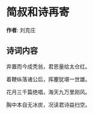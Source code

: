 # 简叔和诗再寄

**作者**: 刘克庄

## 诗词内容

弃置而今成秃翁，君恩量给太仓红。

着鞭纵落诸公后，挥麈犹堪一世雄。

花月三千篇绝唱，海天九万里刚风。

胸中本自无冰炭，况读君诗益扫空。

